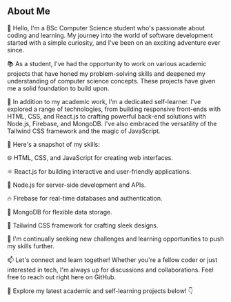 ## About Me

👋 Hello, I'm a BSc Computer Science student who's passionate about coding and learning. My journey into the world of software development started with a simple curiosity, and I've been on an exciting adventure ever since.

📚 As a student, I've had the opportunity to work on various academic projects that have honed my problem-solving skills and deepened my understanding of computer science concepts. These projects have given me a solid foundation to build upon.

🚀 In addition to my academic work, I'm a dedicated self-learner. I've explored a range of technologies, from building responsive front-ends with HTML, CSS, and React.js to crafting powerful back-end solutions with Node.js, Firebase, and MongoDB. I've also embraced the versatility of the Tailwind CSS framework and the magic of JavaScript.

🔧 Here's a snapshot of my skills:

  🌐 HTML, CSS, and JavaScript for creating web interfaces.
 
  ⚛️ React.js for building interactive and user-friendly applications.
 
  🌿 Node.js for server-side development and APIs.
 
  🔥 Firebase for real-time databases and authentication.
 
  🍃 MongoDB for flexible data storage.
 
  🎨 Tailwind CSS framework for crafting sleek designs.

🌱 I'm continually seeking new challenges and learning opportunities to push my skills further.

📫 Let's connect and learn together! Whether you're a fellow coder or just interested in tech, I'm always up for discussions and collaborations. Feel free to reach out right here on GitHub.

🔗 Explore my latest academic and self-learning projects below! 👇
